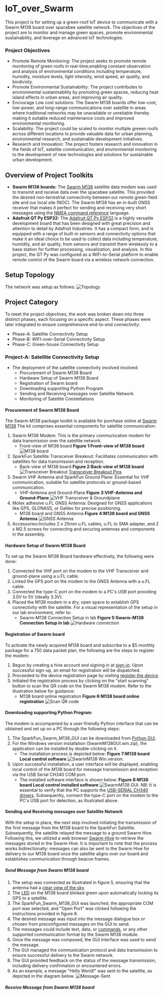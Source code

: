 # IoT_over_Swarm
This project is for setting up a green-roof IoT device to communicate with a Swarm M138 board over spacebee satellite network.
The objectives of the project are to monitor and manage green spaces, promote environmental sustainability, and leverage on advanced IoT technologies.
### Project Objectives
* Promote Remote Monitoring: The project seeks to promote remote monitoring of green roofs in real-time;enabling constant observation and analysis of environmental conditions including temperature, humidity, moisture levels, light intensity, wind speed,  air quality, and biodivisty.
* Promote Environmental Sustainability: The project contributes to environmental sustaninability by promoting green spaces, reducing heat island effects in urban areas, and improving air quality.
* Encourage Low cost solutions: The Swarm M138 boards offer low-cost, low-power, and long-range communications over satellite in areas where traditional networks may be unavailable or unreliable thereby making it suitable reduced maintenance costs and improved environmental monitoring.
* Scalability: The project could be scaled to monitor multiple greeen roofs across different locations to provide valuable data for urban planning, environmental research, and sustainable development initiatives.
* Research and Innovation: The project fosters research and innovation in the fields of IoT, satellite communication, and environmental monitoring to the development of new technologies and solutions for sustainable urban development.
## Overview of Project Toolkits
* **Swarm M138 boards:**
The [Swarm M138](https://www.sparkfun.com/products/21287?_gl=1*1bzkibh*_ga*NDQ4NTc5Mzc2LjE3MDI5MzgxOTY.*_ga_T369JS7J9N*MTcwNzcxMjIzNS4yMi4wLjE3MDc3MTIyMzUuNjAuMC4w&_ga=2.204509072.142982747.1707712239-448579376.1702938196) satellite data modem was used to transmit and receive data over the spacebee satellite. This provided the desired non-terrestrial connectivity between our remote green-field site and our local site (NOC).
The Swarm M138 has an in-built GNSS receiver that makes it perfect for sending and receiving very short messages using the [NMEA command reference](https://www.sparkfun.com/datasheets/GPS/NMEA%20Reference%20Manual-Rev2.1-Dec07.pdf) language.
* **Adafruit QT Py ESP32:**
The [Adafruit QT Py ESP32](https://www.adafruit.com/product/5395#description) is a highly versatile development board that has been designed with great precision and attention to detail by Adafruit Industries.
It has a compact form, and is equipped with a range of built-in sensors and connectivity options that make it an ideal choice to be used to collect data including temperature, humidity, and air quality, from sensors and transmit them wirelessly to a base station for further processing, visualization, and analysis. In this project, the QT Py was configured as a WiFi-to-Serial platform to enable remote control of the Swarm board via a wireless network connection.
## Setup Topology
The network was setup as follows:
![Topology](https://github.com/OUSmartInfrastructure/IoT_over_Swarm/blob/main/Network%20Topology%20updated2.png)

## Project Category
To meet the project objectives, the work was broken down into three distinct phases, each focusing on a specific aspect. These phases were later integrated to ensure comprehensive end-to-end connectivity:
* Phase-A: Satellite Connectivity Setup
* Phase-B: WIFI-over-Serial Connectivity Setup
* Phase-C: Green-house Connectivity Setup
### Project-A: Satellite Connectivity Setup
* The deployment of the satellite connectivity involved involved:
  * Procurement of Swarm M138 Board
  * Hardware Setup of Swarm M138 Board
  * Registration of Swarm board
  * Downloading supporting Python Program
  * Sending and Receiving messages over Satellite Network
  * Monitoring of Satellite Constellations
#### Procurement of Swarm M138 Board
The Swarm M138 package toolkit is available for purchase online at [Swarm M138](https://www.sparkfun.com/products/21287?_gl=1*1bzkibh*_ga*NDQ4NTc5Mzc2LjE3MDI5MzgxOTY.*_ga_T369JS7J9N*MTcwNzcxMjIzNS4yMi4wLjE3MDc3MTIyMzUuNjAuMC4w&_ga=2.204509072.142982747.1707712239-448579376.1702938196)
The kit comprises essential components for satellite communication:
1. Swarm M138 Modem: This is the primary communication modem for data transmission over the satellite network.
   * Front-view of M138 board
   __Figure 1:Front-view of M138 board__
   ![M138 board](https://github.com/OUSmartInfrastructure/IoT_over_Swarm/blob/main/M138.png)
2. SparkFun Satellite Transceiver Breakout: Facilitates communication with satellites for data transmission and reception.
   * Back-view of M138 board
   __Figure 2:Back-view of M138 board__
   ![Transceiver Breakout](https://github.com/OUSmartInfrastructure/IoT_over_Swarm/blob/main/breakoutpins.png)
   [Transceiver Breakout Pins](https://learn.sparkfun.com/tutorials/sparkfun-satellite-transceiver-kit---swarm-m138-hookup-guide#breakout-pins)
3. Swarm VHF Antenna and SparkFun Ground Plane: Essential for VHF communication, suitable for satellite protocols or ground-based communication.
   * VHF-Antenna and Ground-Plane
   __Figure 3:VHF-Antenna and Ground-Plane__
   ![VHF Transceiver & Groundplane](https://github.com/OUSmartInfrastructure/IoT_over_Swarm/blob/main/VHF%20Antenna%2BGroundplane.jpg)
4. Molex adhesive u.FL GNSS Antenna: Designed for GNSS applications like GPS, GLONASS, or Galileo for precise positioning.
   * M138 board and GNSS Antenna
   __Figure 4:M138 board and GNSS Antenna__
   ![GNSS Antenna](https://github.com/OUSmartInfrastructure/IoT_over_Swarm/blob/main/GNSS%20Antenna.jpg)
5. Accessories:Includes 2 x 25mm u.FL cables, u.FL to SMA adapter, and 2 x M2.5 screws for connecting and securing antennas and components in the assembly.
#### Hardware Setup of Swarm M138 Board
To set up the Swarm M138 Board hardware effectively, the following were done:
1. Connected the VHF port on the modem to the VHF Transceiver and ground-plane using a u.FL cable.
2. Linked the GPS port on the modem to the GNSS Antenna with a u.FL cable.
3. Connected the type-C port on the modem to a PC's USB port providing 3.0V to 5V (ideally 3.3V).
4. Placed the M138 modem in a dry, open space to establish GPS connectivity with the satellite. For a visual representation of the setup in our lab environment, refer to:
   * Swarm-M138 Connection Setup in lab
 __Figure 5:Swarm-M138 Connection Setup in lab__
   ![Hardware connection](https://github.com/OUSmartInfrastructure/IoT_over_Swarm/blob/main/Hardware%20connection%20setup.jpg)
#### Registration of Swarm board
To activate the newly acquired M138 board and subscribe to a $5 monthly package for a 750 data packet plan, the following are the steps to register the modem:
1. Begun by creating a hive account and signing in at [sign-in](https://bumblebee.hive.swarm.space/hive/ui/sign-up). Upon successful sign-up, an email for registration will be dispatched.
2. Proceeded to the device registration page by visiting [register the device](https://bumblebee.hive.swarm.space/registerDevice).
3. Initiated the registration process by clicking on the "start scanning" button to scan the QR code on the Swarm M138 modem. Refer to the illustration below for guidance:
   * M138 board online registration
    __Figure 6:M138 board online registration__
   ![Scan QR code](https://github.com/OUSmartInfrastructure/IoT_over_Swarm/blob/main/Scanning%20Modem%20to%20register.png)
#### Downloading supporting Python Program
The modem is accompanied by a user-friendly Python interface that can be obtained and set up on a PC through the following steps:
1. The SparkFun_Swarm_M138_GUI can be downloaded from [Python GUI](https://github.com/sparkfun/SparkFun_Swarm_M138_GUI/releases).
2. For the Windows version installation (SwarmM138GUI.win.zip), the application can be installed by double-clicking on it.
   * The installation process is depicted below:
   __Figure 7:M138 board Local control software__
   ![SwarmM138 Win.version](https://github.com/OUSmartInfrastructure/IoT_over_Swarm/blob/main/SwarmM138GUI.win.exe.jpg).
3. Upon successful installation, a user interface will be displayed, enabling local control of the M138 board for message transmission and reception via the USB Serial CH340 COM port.
   * The installed software interface is shown below:
    __Figure 8:M138 board Local control installed software__
   ![SwarmM138 GUI](https://github.com/OUSmartInfrastructure/IoT_over_Swarm/blob/main/M138_User_interface_GUI.png).
NB: It is essential to verify that the PC supports the [USB-SERIAL CH340 drivers](https://learn.sparkfun.com/tutorials/how-to-install-ch340-drivers).
Subsequently, connect the type-C port on the modem to the PC's USB port for detection, as illustrated above.
#### Sending and Receiving messages over Satellite Network
With the setup in place, the next step involved initiating the transmission of the first message from the M138 board to the SparkFun Satellite. Subsequently, the satellite relayed the message to a ground Swarm Hive. Following this, we utilized a web browser [Swarm-Hive](https://bumblebee.hive.swarm.space/messages/) to retrieve the messages stored in the Swarm Hive. It is important to note that the process works bidirectionally: messages can also be sent to the Swarm Hive for delivery to our M138 board once the satellite aligns over our board and establishes communication through beacon frames.
##### Send Message from Swarm M138 board
1. The setup was connected as illustrated in figure 5, ensuring that the antenna had a [clear view of the sky](https://learn.sparkfun.com/tutorials/sparkfun-satellite-transceiver-kit---swarm-m138-hookup-guide#overview-of-the-swarm-network).
2. The [LED](https://learn.sparkfun.com/tutorials/sparkfun-satellite-transceiver-kit---swarm-m138-hookup-guide#hardware-hookup---usb) on the M138 board blinked green upon automatically locking its GPS to a satellite.
3. The SparkFun_Swarm_M138_GUI was launched, the appropriate COM port was selected, and "Open Port" was clicked following the instructions provided in figure 8.
4. The desired message was input into the message dialogue box or chosen from preconfigured messages on the GUI to send.
5. The messages could include text, data, or [commands](https://cdn.sparkfun.com/assets/9/1/0/e/3/SwarmM138-Modem-Product-Manual.pdf), or any other supported communication format by the Swarm M138 module.
6. Once the message was composed, the GUI interface was used to send the message.
7. The GUI managed the communication protocol and data transmission to ensure successful delivery to the Swarm network.
8. The GUI provided feedback on the status of the message transmission, including delivery confirmation or encountered errors.
9. As an example, a message "Hello World!" was sent to the satellite, as depicted in the diagram below.
![Message-Sent](https://github.com/OUSmartInfrastructure/IoT_over_Swarm/blob/main/Send%20Message.jpg)
##### Receive Message from Swarm M138 board
